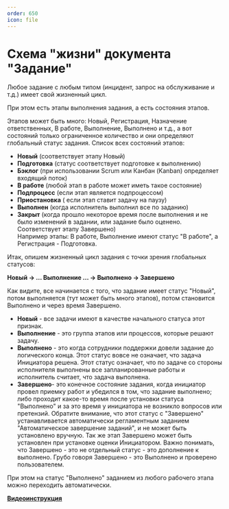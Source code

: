 ```yaml
---
order: 650
icon: file
---
```


# Схема "жизни" документа "Задание"
Любое задание с любым типом (инцидент, запрос на обслуживание и т.д.) имеет свой жизненный цикл.

При этом есть этапы выполнения задания, а есть состояния этапов.  

Этапов может быть много: Новый, Регистрация, Назначение ответственных, В работе, Выполнение, Выполнено и т.д., а вот состояний только ограниченное количество и они определяют глобальный статус задания. Список всех состояний этапов:   
* **Новый** (соответствует этапу Новый)  
* **Подготовка** (статус соответствует подготовке к выполнению)  
* **Бэклог** (при использовании Scrum или Канбан (Kanban) определяет входящий поток)  
* **В работе** (любой этап в работе может иметь такое состояние)  
* **Подпроцесс** (если этап является подпроцессом)  
* **Приостановка** ( если этап ставит задачу на паузу)  
* **Выполнен** (когда исполнитель выполнил все по заданию)  
* **Закрыт** (когда прошло некоторое время после выполнения и не было изменений в задании, или задание было оценено. Соответствует этапу Завершено)  
Например этапы: В работе, Выполнение имеют статус "В работе", а Регистрация - Подготовка.

Итак, опишем жизненный цикл задания с точки зрения глобальных статусов:

**Новый → ... Выполнение ... → Выполнено → Завершено**

Как видите, все начинается с того, что задание имеет статус "Новый", потом выполняется (тут может быть много этапов), потом становится Выполнено и через время Завершено.

* **Новый** - все задачи имеют в качестве начального статуса этот признак.
* **Выполнение** - это группа этапов или процессов, которые решают задачу.
* **Выполнено** - это когда сотрудники поддержки довели задание до логического конца. Этот статус вовсе не означает, что задача Инициатора решена. Этот статус означает, что по задаче со стороны исполнителя выполнены все запланированные работы и исполнитель считает, что задача выполнена.
* **Завершено**- это конечное состояние задания, когда инициатор провел приемку работ и убедился в том, что задание выполнено; либо проходит какое-то время после установки статуса "Выполнено" и за это время у инициатора не возникло вопросов или претензий. Обратите внимание, что этот статус с "Завершено" устанавливается автоматически регламентным заданием "Автоматическое завершение заданий", и не может быть установлено вручную. Так же этап Завершено может быть установлен при установке оценки Инициатором. Важно понимать, что Завершено - это не отдельный статус - это дополнение к выполнено. Грубо говоря Завершено - это Выполнено и проверено пользователем.

При этом на статус "Выполнено" заданием из любого рабочего этапа можно переходить автоматически.

[**Видеоинструкция**](https://youtu.be/6IBzCdaw_0g)